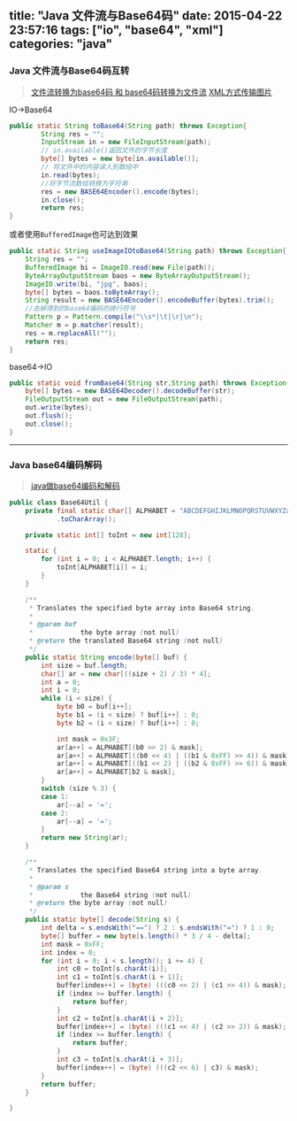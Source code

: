 title: "Java 文件流与Base64码"
date: 2015-04-22 23:57:16
tags: ["io", "base64", "xml"]
categories: "java"
---

### Java 文件流与Base64码互转

> [文件流转换为base64码 和 base64码转换为文件流](http://hi.baidu.com/hivemind/item/f507505d2c338b11abf6d760)
> [XML方式传输图片](http://blog.csdn.net/henryzhang2009/article/details/6953785)

IO->Base64
```java
public static String toBase64(String path) throws Exception{
		String res = "";
		InputStream in = new FileInputStream(path);
		// in.available()返回文件的字节长度
		byte[] bytes = new byte[in.available()];
		// 将文件中的内容读入到数组中
		in.read(bytes);
		//将字节流数组转换为字符串
		res = new BASE64Encoder().encode(bytes);
		in.close();
		return res;
}
```
或者使用`BufferedImage`也可达到效果
```java
public static String useImageIOtoBase64(String path) throws Exception{
	String res = "";
	BufferedImage bi = ImageIO.read(new File(path));
	ByteArrayOutputStream baos = new ByteArrayOutputStream();
	ImageIO.write(bi, "jpg", baos);
	byte[] bytes = baos.toByteArray();
	String result = new BASE64Encoder().encodeBuffer(bytes).trim();
	//去掉得到的base64编码的换行符号
	Pattern p = Pattern.compile("\\s*|\t|\r|\n"); 
	Matcher m = p.matcher(result);
	res = m.replaceAll("");
	return res;
}
```

base64->IO
```java
public static void fromBase64(String str,String path) throws Exception{
	byte[] bytes = new BASE64Decoder().decodeBuffer(str);
	FileOutputStream out = new FileOutputStream(path);
	out.write(bytes);
	out.flush();
	out.close();
}
```

----

### Java base64编码解码

> [java做base64编码和解码](http://outofmemory.cn/code-snippet/1604/java-do-base64-coding-jiema-wuxu-refer-renhe-leiku)

```java
public class Base64Util {
	private final static char[] ALPHABET = "ABCDEFGHIJKLMNOPQRSTUVWXYZabcdefghijklmnopqrstuvwxyz0123456789+/"
			.toCharArray();

	private static int[] toInt = new int[128];

	static {
		for (int i = 0; i < ALPHABET.length; i++) {
			toInt[ALPHABET[i]] = i;
		}
	}

	/**
	 * Translates the specified byte array into Base64 string.
	 * 
	 * @param buf
	 *            the byte array (not null)
	 * @return the translated Base64 string (not null)
	 */
	public static String encode(byte[] buf) {
		int size = buf.length;
		char[] ar = new char[((size + 2) / 3) * 4];
		int a = 0;
		int i = 0;
		while (i < size) {
			byte b0 = buf[i++];
			byte b1 = (i < size) ? buf[i++] : 0;
			byte b2 = (i < size) ? buf[i++] : 0;

			int mask = 0x3F;
			ar[a++] = ALPHABET[(b0 >> 2) & mask];
			ar[a++] = ALPHABET[((b0 << 4) | ((b1 & 0xFF) >> 4)) & mask];
			ar[a++] = ALPHABET[((b1 << 2) | ((b2 & 0xFF) >> 6)) & mask];
			ar[a++] = ALPHABET[b2 & mask];
		}
		switch (size % 3) {
		case 1:
			ar[--a] = '=';
		case 2:
			ar[--a] = '=';
		}
		return new String(ar);
	}

	/**
	 * Translates the specified Base64 string into a byte array.
	 * 
	 * @param s
	 *            the Base64 string (not null)
	 * @return the byte array (not null)
	 */
	public static byte[] decode(String s) {
		int delta = s.endsWith("==") ? 2 : s.endsWith("=") ? 1 : 0;
		byte[] buffer = new byte[s.length() * 3 / 4 - delta];
		int mask = 0xFF;
		int index = 0;
		for (int i = 0; i < s.length(); i += 4) {
			int c0 = toInt[s.charAt(i)];
			int c1 = toInt[s.charAt(i + 1)];
			buffer[index++] = (byte) (((c0 << 2) | (c1 >> 4)) & mask);
			if (index >= buffer.length) {
				return buffer;
			}
			int c2 = toInt[s.charAt(i + 2)];
			buffer[index++] = (byte) (((c1 << 4) | (c2 >> 2)) & mask);
			if (index >= buffer.length) {
				return buffer;
			}
			int c3 = toInt[s.charAt(i + 3)];
			buffer[index++] = (byte) (((c2 << 6) | c3) & mask);
		}
		return buffer;
	}

}
```